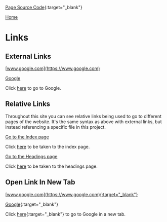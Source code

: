 [Page Source Code](https://github.com/CSC109/MarkdownWebsite/blob/master/links.md){:target="_blank"}

[Home](./)

# Links

## External Links

[www.google.com](https://www.google.com)

[Google](https://www.google.com)

Click [here](https://www.google.com) to go to Google.

## Relative Links

Throughout this site you can see relative links being used to go to different pages of the website. It's the same syntax as above with external links, but instead referencing a specific file in this project.

[Go to the Index page](./)

Click [here](./) to be taken to the index page.

[Go to the Headings page](./headings)

Click [here](./headings) to be taken to the headings page.

## Open Link In New Tab

[www.google.com](https://www.google.com){:target="_blank"}

[Google](https://www.google.com){:target="_blank"}

Click [here](https://www.google.com){:target="_blank"} to go to Google in a new tab.